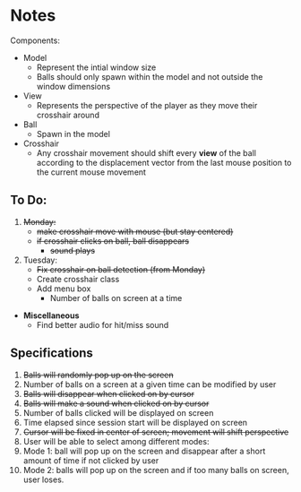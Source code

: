 # Notes

Components:
* Model
  * Represent the intial window size
  * Balls should only spawn within the model and not outside
  the window dimensions
* View
  * Represents the perspective of the player as they move their
    crosshair around
* Ball
  * Spawn in the model
* Crosshair
  * Any crosshair movement should shift every **view** of the
    ball according to the displacement vector from the last mouse
    position to the current mouse movement

## To Do:
1. ~~Monday:~~
   * ~~make crosshair move with mouse (but stay centered)~~
   * ~~if crosshair clicks on ball, ball disappears~~
     * ~~sound plays~~
3. Tuesday:
   * ~~Fix crosshair on ball detection (from Monday)~~
   * Create crosshair class
   * Add menu box
     * Number of balls on screen at a time
* **Miscellaneous**
  * Find better audio for hit/miss sound

## Specifications
1. ~~Balls will randomly pop up on the screen~~
2. Number of balls on a screen at a given time can be modified by user
3. ~~Balls will disappear when clicked on by cursor~~
4. ~~Balls will make a sound when clicked on by cursor~~
5. Number of balls clicked will be displayed on screen
6. Time elapsed since session start will be displayed on screen
7. ~~Cursor will be fixed in center of screen; movement will shift perspective~~
8. User will be able to select among different modes:
9. Mode 1: ball will pop up on the screen and disappear after a short amount of time if not clicked by user
10. Mode 2: balls will pop up on the screen and if too many balls on screen, user loses.
